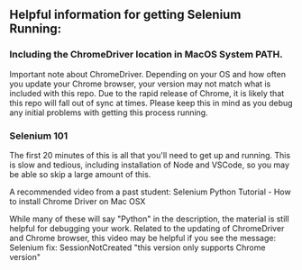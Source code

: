## Helpful information for getting Selenium Running:

### Including the ChromeDriver location in MacOS System PATH.

Important note about ChromeDriver. Depending on your OS and how often you update your Chrome browser, your version may not match what is included with this repo. Due to the rapid release of Chrome, it is likely that this repo will fall out of sync at times. Please keep this in mind as you debug any initial problems with getting this process running.

### Selenium 101

The first 20 minutes of this is all that you'll need to get up and running. This is slow and tedious, including installation of Node and VSCode, so you may be able so skip a large amount of this.

A recommended video from a past student: Selenium Python Tutorial - How to install Chrome Driver on Mac OSX

While many of these will say "Python" in the description, the material is still helpful for debugging your work.
Related to the updating of ChromeDriver and Chrome browser, this video may be helpful if you see the message: Selenium fix: SessionNotCreated "this version only supports Chrome version"
